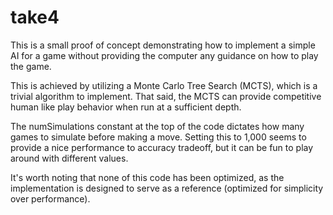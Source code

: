 # take4

This is a small proof of concept demonstrating how to implement a simple AI for a game
without providing the computer any guidance on how to play the game.

This is achieved by utilizing a Monte Carlo Tree Search (MCTS), which is a trivial algorithm
to implement. That said, the MCTS can provide competitive human like play behavior when run
at a sufficient depth.

The numSimulations constant at the top of the code dictates how many games to simulate before
making a move. Setting this to 1,000 seems to provide a nice performance to accuracy tradeoff,
but it can be fun to play around with different values.

It's worth noting that none of this code has been optimized, as the implementation is designed
to serve as a reference (optimized for simplicity over performance).
